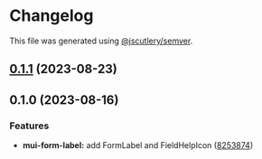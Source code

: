 # Changelog

This file was generated using [@jscutlery/semver](https://github.com/jscutlery/semver).

## [0.1.1](https://github.com/Availity/element/compare/@availity/mui-form-label@0.1.0...@availity/mui-form-label@0.1.1) (2023-08-23)

## 0.1.0 (2023-08-16)


### Features

* **mui-form-label:** add FormLabel and FieldHelpIcon ([8253874](https://github.com/Availity/element/commit/82538741048aec7a8735016c32e22dcdbea91fc9))
